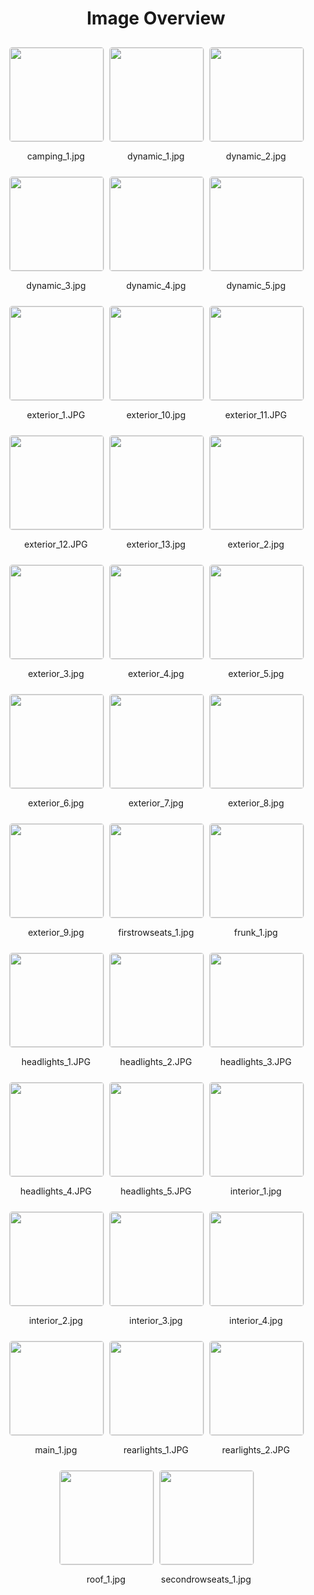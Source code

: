 <style>
    .image-gallery {
        display: flex;
        flex-wrap: wrap;
        gap: 10px;
        justify-content: center;
        padding: 10px;
    }
    .image-gallery img {
        width: 150px;
        height: auto;
        border: 1px solid #ddd;
        border-radius: 5px;
    }
    .image-gallery div {
        flex: 1 1 calc(33.333% - 20px); /* Three images per row on large screens */
        max-width: 150px;
        text-align: center;
    }
    @media (max-width: 768px) {
        .image-gallery div {
            flex: 1 1 calc(50% - 20px); /* Two images per row on medium screens */
        }
    }
    @media (max-width: 480px) {
        .image-gallery div {
            flex: 1 1 100%; /* One image per row on small screens */
        }
    }
</style>
<h1 style ="text-align: center;"> Image Overview </h1> <div class="image-gallery">
<div>
<img src="https://media.evkx.net/multimedia/models/zeekr/mix/mix_standard_range_rwd/camping_1_st.jpg">
<p>camping_1.jpg</p>
</div>
<div>
<img src="https://media.evkx.net/multimedia/models/zeekr/mix/mix_standard_range_rwd/dynamic_1_st.jpg">
<p>dynamic_1.jpg</p>
</div>
<div>
<img src="https://media.evkx.net/multimedia/models/zeekr/mix/mix_standard_range_rwd/dynamic_2_st.jpg">
<p>dynamic_2.jpg</p>
</div>
<div>
<img src="https://media.evkx.net/multimedia/models/zeekr/mix/mix_standard_range_rwd/dynamic_3_st.jpg">
<p>dynamic_3.jpg</p>
</div>
<div>
<img src="https://media.evkx.net/multimedia/models/zeekr/mix/mix_standard_range_rwd/dynamic_4_st.jpg">
<p>dynamic_4.jpg</p>
</div>
<div>
<img src="https://media.evkx.net/multimedia/models/zeekr/mix/mix_standard_range_rwd/dynamic_5_st.jpg">
<p>dynamic_5.jpg</p>
</div>
<div>
<img src="https://media.evkx.net/multimedia/models/zeekr/mix/mix_standard_range_rwd/exterior_1_st.JPG">
<p>exterior_1.JPG</p>
</div>
<div>
<img src="https://media.evkx.net/multimedia/models/zeekr/mix/mix_standard_range_rwd/exterior_10_st.jpg">
<p>exterior_10.jpg</p>
</div>
<div>
<img src="https://media.evkx.net/multimedia/models/zeekr/mix/mix_standard_range_rwd/exterior_11_st.JPG">
<p>exterior_11.JPG</p>
</div>
<div>
<img src="https://media.evkx.net/multimedia/models/zeekr/mix/mix_standard_range_rwd/exterior_12_st.JPG">
<p>exterior_12.JPG</p>
</div>
<div>
<img src="https://media.evkx.net/multimedia/models/zeekr/mix/mix_standard_range_rwd/exterior_13_st.jpg">
<p>exterior_13.jpg</p>
</div>
<div>
<img src="https://media.evkx.net/multimedia/models/zeekr/mix/mix_standard_range_rwd/exterior_2_st.jpg">
<p>exterior_2.jpg</p>
</div>
<div>
<img src="https://media.evkx.net/multimedia/models/zeekr/mix/mix_standard_range_rwd/exterior_3_st.jpg">
<p>exterior_3.jpg</p>
</div>
<div>
<img src="https://media.evkx.net/multimedia/models/zeekr/mix/mix_standard_range_rwd/exterior_4_st.jpg">
<p>exterior_4.jpg</p>
</div>
<div>
<img src="https://media.evkx.net/multimedia/models/zeekr/mix/mix_standard_range_rwd/exterior_5_st.jpg">
<p>exterior_5.jpg</p>
</div>
<div>
<img src="https://media.evkx.net/multimedia/models/zeekr/mix/mix_standard_range_rwd/exterior_6_st.jpg">
<p>exterior_6.jpg</p>
</div>
<div>
<img src="https://media.evkx.net/multimedia/models/zeekr/mix/mix_standard_range_rwd/exterior_7_st.jpg">
<p>exterior_7.jpg</p>
</div>
<div>
<img src="https://media.evkx.net/multimedia/models/zeekr/mix/mix_standard_range_rwd/exterior_8_st.jpg">
<p>exterior_8.jpg</p>
</div>
<div>
<img src="https://media.evkx.net/multimedia/models/zeekr/mix/mix_standard_range_rwd/exterior_9_st.jpg">
<p>exterior_9.jpg</p>
</div>
<div>
<img src="https://media.evkx.net/multimedia/models/zeekr/mix/mix_standard_range_rwd/firstrowseats_1_st.jpg">
<p>firstrowseats_1.jpg</p>
</div>
<div>
<img src="https://media.evkx.net/multimedia/models/zeekr/mix/mix_standard_range_rwd/frunk_1_st.jpg">
<p>frunk_1.jpg</p>
</div>
<div>
<img src="https://media.evkx.net/multimedia/models/zeekr/mix/mix_standard_range_rwd/headlights_1_st.JPG">
<p>headlights_1.JPG</p>
</div>
<div>
<img src="https://media.evkx.net/multimedia/models/zeekr/mix/mix_standard_range_rwd/headlights_2_st.JPG">
<p>headlights_2.JPG</p>
</div>
<div>
<img src="https://media.evkx.net/multimedia/models/zeekr/mix/mix_standard_range_rwd/headlights_3_st.JPG">
<p>headlights_3.JPG</p>
</div>
<div>
<img src="https://media.evkx.net/multimedia/models/zeekr/mix/mix_standard_range_rwd/headlights_4_st.JPG">
<p>headlights_4.JPG</p>
</div>
<div>
<img src="https://media.evkx.net/multimedia/models/zeekr/mix/mix_standard_range_rwd/headlights_5_st.JPG">
<p>headlights_5.JPG</p>
</div>
<div>
<img src="https://media.evkx.net/multimedia/models/zeekr/mix/mix_standard_range_rwd/interior_1_st.jpg">
<p>interior_1.jpg</p>
</div>
<div>
<img src="https://media.evkx.net/multimedia/models/zeekr/mix/mix_standard_range_rwd/interior_2_st.jpg">
<p>interior_2.jpg</p>
</div>
<div>
<img src="https://media.evkx.net/multimedia/models/zeekr/mix/mix_standard_range_rwd/interior_3_st.jpg">
<p>interior_3.jpg</p>
</div>
<div>
<img src="https://media.evkx.net/multimedia/models/zeekr/mix/mix_standard_range_rwd/interior_4_st.jpg">
<p>interior_4.jpg</p>
</div>
<div>
<img src="https://media.evkx.net/multimedia/models/zeekr/mix/mix_standard_range_rwd/main_1_st.jpg">
<p>main_1.jpg</p>
</div>
<div>
<img src="https://media.evkx.net/multimedia/models/zeekr/mix/mix_standard_range_rwd/rearlights_1_st.JPG">
<p>rearlights_1.JPG</p>
</div>
<div>
<img src="https://media.evkx.net/multimedia/models/zeekr/mix/mix_standard_range_rwd/rearlights_2_st.JPG">
<p>rearlights_2.JPG</p>
</div>
<div>
<img src="https://media.evkx.net/multimedia/models/zeekr/mix/mix_standard_range_rwd/roof_1_st.jpg">
<p>roof_1.jpg</p>
</div>
<div>
<img src="https://media.evkx.net/multimedia/models/zeekr/mix/mix_standard_range_rwd/secondrowseats_1_st.jpg">
<p>secondrowseats_1.jpg</p>
</div>
</div>
